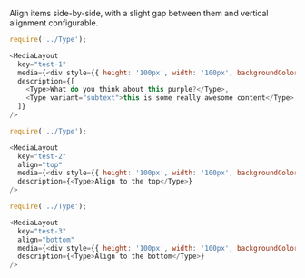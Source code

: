 Align items side-by-side, with a slight gap between them and vertical alignment configurable.

```js
require('../Type');

<MediaLayout
  key="test-1"
  media={<div style={{ height: '100px', width: '100px', backgroundColor: 'purple' }}/>}
  description={[
    <Type>What do you think about this purple?</Type>,
    <Type variant="subtext">this is some really awesome content</Type>
  ]}
/>
```
```js
require('../Type');

<MediaLayout
  key="test-2"
  align="top"
  media={<div style={{ height: '100px', width: '100px', backgroundColor: 'purple' }}/>}
  description={<Type>Align to the top</Type>}
/>
```

```js
require('../Type');

<MediaLayout
  key="test-3"
  align="bottom"
  media={<div style={{ height: '100px', width: '100px', backgroundColor: 'purple' }}/>}
  description={<Type>Align to the bottom</Type>}
/>
```
